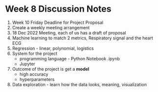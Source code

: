 # Week 8 Discussion Notes

1. Week 10 Friday Deadline for Project Proposal
2. Create a weekly meeting arrangement
3. 18 Dec 2022 Meeting, each of us has a draft of proposal
4. Machine learning to match 2 metrics, Respiratory signal and the heart ECG
5. Regression - linear, polynomial, logistics
6. System for the project
   - programming language - Python Notebook .ipynb
   - Jupyter
7. Outcome of the project is get a **model**
   - high accuracy
   - hyperparameters
8. Data exploration - learn how the data looks, meaning, visualization
